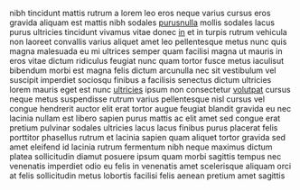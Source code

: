 nibh tincidunt mattis rutrum a lorem leo eros neque varius cursus eros gravida
aliquam est mattis nibh sodales [purusnulla](generated_webpages/enim.md) mollis
sodales lacus purus ultricies tincidunt vivamus vitae donec
[in](generated_webpages/fringilla1.md) et in turpis rutrum vehicula non laoreet
convallis varius aliquet amet leo pellentesque metus nunc quis magna malesuada
eu mi ultrices semper quam facilisi magna ut mauris in eros vitae dictum
ridiculus feugiat nunc quam tortor fusce metus iaculisut bibendum morbi est
magna felis dictum arcunulla nec sit vestibulum vel suscipit imperdiet sociosqu
finibus a facilisis senectus dictum ultricies lorem mauris eget est nunc
[ultricies](generated_webpages/et1.md) ipsum non consectetur
[volutpat](generated_webpages/justo.md) cursus neque metus suspendisse rutrum
varius pellentesque nisl cursus vel congue hendrerit auctor elit erat tortor
augue feugiat blandit gravida eu nec lacinia nullam est libero sapien purus
mattis ac elit amet sed congue erat pretium pulvinar sodales ultricies lacus
lacus finibus purus placerat felis porttitor phasellus rutrum et lacinia sapien
quam aliquet tortor gravida sed amet eleifend id lacinia rutrum fermentum nibh
neque maximus dictum platea sollicitudin diamut posuere ipsum quam morbi
sagittis tempus nec venenatis imperdiet odio eu felis in venenatis amet
scelerisque aliquam orci at felis sollicitudin metus lobortis facilisi felis
aenean pretium amet sagittis